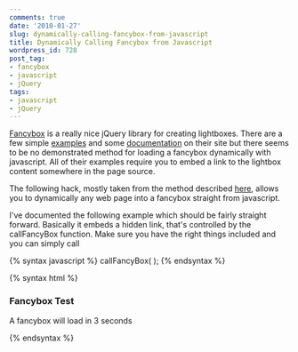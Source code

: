 ```yaml
---
comments: true
date: '2010-01-27'
slug: dynamically-calling-fancybox-from-javascript
title: Dynamically Calling Fancybox from Javascript
wordpress_id: 728
post_tag:
- fancybox
- javascript
- jQuery
tags:
- javascript
- jQuery
---
```


[Fancybox](http://fancybox.net) is a really nice jQuery library for creating lightboxes.  There are a few simple [examples](http://fancybox.net/example) and some [documentation](http://fancybox.net/howto) on their site but there seems to be no demonstrated method for loading a fancybox dynamically with javascript.  All of their examples require you to embed a link to the lightbox content somewhere in the page source.

The following hack, mostly taken from the method described [here](http://outburst.jloop.com/2009/08/06/call-fancybox-from-flash/), allows you to dynamically any web page into a fancybox straight from javascript.

I've documented the following example which should be fairly straight forward.  Basically it embeds a hidden link, that's controlled by the callFancyBox function.  Make sure you have the right things included and you can simply call

{% syntax javascript %}
callFancyBox( <your iframed url > );
{% endsyntax %}


{% syntax html %}
<html>
<head>

<!--- These are the scripts and styles needed for fancybox to work --->
<script type="text/javascript" src="http://qwisk.com/sbmedia/scripts/libraries/jquery-1.3.2-mod.js" charset="utf-8"></script>
<script type="text/javascript" src="http://qwisk.com/sbmedia/scripts/libraries/jquery.fancybox-1.2.6.js" charset="utf-8"></script>
<link href="http://qwisk.com/sbmedia/css/jquery.fancybox-1.2.6.css" rel="stylesheet" type="text/css" media="all" />

</head>
<body>

<h3> Fancybox Test</h3>

A fancybox will load in 3 seconds

<!--- Currently fancybox only works on links in your page.  This div hides a link, who's href we change dynamically --->
<div id="hidden_clicker" style="display:none">
<a id="hiddenclicker" href="http://asdf.com" >Hidden Clicker</a>
</div>

<script type="text/javascript" >

// Register all links with-flash as fancybox's
$(document).ready(function() {
 $("a.overlay-flash").fancybox({
 'padding': 0,
 'zoomOpacity': true,
 'zoomSpeedIn': 500,
 'zoomSpeedOut': 500,
 'overlayOpacity': 0.75,
 'frameWidth': 530,
 'frameHeight': 400,
 'hideOnContentClick': false
 });
});

// This function allows you to call the fancy box from javascript
// origional source: http://outburst.jloop.com/2009/08/06/call-fancybox-from-flash/
function callBoxFancy(my_href) {
var j1 = document.getElementById("hiddenclicker");
j1.href = my_href;
$('#hiddenclicker').trigger('click');
}

// Call the Fancy Box 3 seconds after the page loads
$(document).ready(function() {
 window.setTimeout("callFancyBox('http://google.com');", 3000)
});
</script>

</body>
</html>
{% endsyntax %}